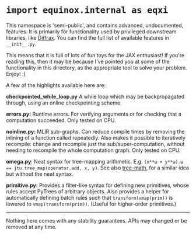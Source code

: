 # `import equinox.internal as eqxi`

This namespace is 'semi-public', and contains advanced, undocumented, features. It is primarily for functionality used by privileged downstream libraries, like [Diffrax](https://github.com/patrick-kidger/diffrax). You can find the full list of available features in `__init__.py`.

This means that it is full of lots of fun toys for the JAX enthusiast! If you're reading this, then it may be because I've pointed you at some of the functionality in this directory, as the appropriate tool to solve your problem. Enjoy! :)

A few of the highlights available here are:

**checkpointed_while_loop.py** A while loop which may be backpropagated through, using an online checkpointing scheme.

**errors.py:** Runtime errors. For verifying arguments or for checking that a computation succeeded. Only tested on CPU.

**noinline.py:** MLIR sub-graphs. Can reduce compile times by removing the inlining of a function called repeatedly. Also makes it possible to iteratively recompile: change and recompile just the sub/super-computation, without needing to recompile the whole computation graph. Only tested on CPU.

**omega.py**: Neat syntax for tree-mapping arithmetic. E.g. `(x**ω + y**ω).ω == jtu.tree_map(operator.add, x, y)`. See also [tree-math](https://github.com/google/tree-math), for a similar idea but without the neat syntax.

**primitive.py:** Provides a filter-like syntax for defining new primitives, whose rules accept PyTrees of arbitrary objects. Also provides a helper for automatically defining batch rules such that `transform(vmap(prim))` is lowered to `vmap(transform(prim))`. (Useful for higher-order primitives.)

---

Nothing here comes with any stability guarantees. APIs may changed or be removed at any time.
